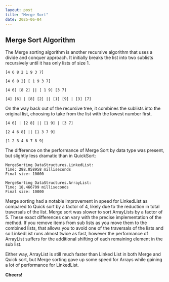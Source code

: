 ```yaml
---
layout: post
title: "Merge Sort"
date: 2025-06-04
---
```

## Merge Sort Algorithm

The Merge sorting algorithm is another recursive algorithm that 
uses a divide and conquer approach. It initially breaks the list 
into two sublists recursively until it has only lists of size 1. 

`[4 6 8 2 1 9 3 7]`

`[4 6 8 2] [ 1 9 3 7]`

`[4 6] [8 2] || [ 1 9] [3 7]`

`[4] [6] | [8] [2] || [1] [9] | [3] [7]`


On the way back out of the recursive tree, it combines the sublists 
into the original list, choosing to take from the list with the 
lowest number first.

`[4 6] | [2 8] || [1 9] | [3 7]`

`[2 4 6 8] || [1 3 7 9]`

`[1 2 3 4 6 7 8 9]`

The difference on the performance of Merge Sort by data type was 
present, but slightly less dramatic than in QuickSort: 

````
MergeSorting DataStructures.LinkedList:
Time: 288.058958 milliseconds
Final size: 10000

MergeSorting DataStructures.ArrayList:
Time: 18.466709 milliseconds
Final size: 10000
````

Merge sorting had a notable improvement in speed for LinkedList as 
compared to Quick sort by a factor of 4, likely due to the reduction in 
total traversals of the list. Merge sort was slower to sort 
ArrayLists by a factor of 5. These exact differences can vary with the 
precise implementation of the method. If you remove items from sub lists
as you move them to the combined lists, that allows you to avoid one of 
the traversals of the lists and so LinkedList runs almost twice as fast, 
however the performance of ArrayList suffers for the additional shifting 
of each remaining element in the sub list. 

Either way, ArrayList is still much faster than Linked List in both 
Merge and Quick sort, but Merge sorting gave up some speed for Arrays 
while gaining a lot of performance for LinkedList.

**Cheers!**